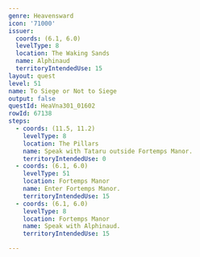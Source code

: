 ```yaml
---
genre: Heavensward
icon: '71000'
issuer:
  coords: (6.1, 6.0)
  levelType: 8
  location: The Waking Sands
  name: Alphinaud
  territoryIntendedUse: 15
layout: quest
level: 51
name: To Siege or Not to Siege
output: false
questId: HeaVna301_01602
rowId: 67138
steps:
  - coords: (11.5, 11.2)
    levelType: 8
    location: The Pillars
    name: Speak with Tataru outside Fortemps Manor.
    territoryIntendedUse: 0
  - coords: (6.1, 6.0)
    levelType: 51
    location: Fortemps Manor
    name: Enter Fortemps Manor.
    territoryIntendedUse: 15
  - coords: (6.1, 6.0)
    levelType: 8
    location: Fortemps Manor
    name: Speak with Alphinaud.
    territoryIntendedUse: 15

---
```

